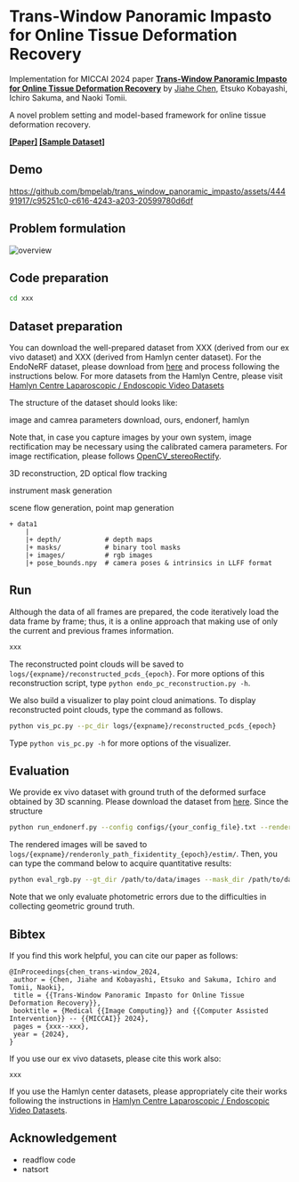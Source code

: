 # Trans-Window Panoramic Impasto for Online Tissue Deformation Recovery

Implementation for MICCAI 2024 paper **[Trans-Window Panoramic Impasto for Online Tissue Deformation Recovery](https://)** by [Jiahe Chen](http://), Etsuko Kobayashi, Ichiro Sakuma, and Naoki Tomii.

A novel problem setting and model-based framework for online tissue deformation recovery.

**[\[Paper\]](https://) [\[Sample Dataset\]](https://forms)**

## Demo
https://github.com/bmpelab/trans_window_panoramic_impasto/assets/44491917/c95251c0-c616-4243-a203-20599780d6df


## Problem formulation
![overview](https://github.com/bmpelab/trans_window_panoramic_impasto/assets/44491917/5662d76e-e410-44e6-a462-d027681dfae1)


## Code preparation



<!--We recommend using Miniconda to set up an environment:-->

```bash
cd xxx
```

<!--We managed to test our code on Ubuntu 18.04 with Python 3.6 and CUDA 10.2.-->

## Dataset preparation

You can download the well-prepared dataset from XXX (derived from our ex vivo dataset) and XXX (derived from Hamlyn center dataset). For the EndoNeRF dataset, please download from [here](https://github.com/med-air/EndoNeRF) and process following the instructions below. For more datasets from the Hamlyn Centre, please visit [Hamlyn Centre Laparoscopic / Endoscopic Video Datasets](https://hamlyn.doc.ic.ac.uk/vision/)

The structure of the dataset should looks like:



image and camrea parameters download, ours, endonerf, hamlyn

Note that, in case you capture images by your own system, image rectification may be necessary using the calibrated camera parameters. For image rectification, please follows [OpenCV_stereoRectify](https://docs.opencv.org/4.x/d9/d0c/group__calib3d.html#ga617b1685d4059c6040827800e72ad2b6).

3D reconstruction, 2D optical flow tracking

instrument mask generation

scene flow generation, point map generation

<!--To test our method on your own data, prepare a data directory organized in the following structure:-->

```
+ data1
    |
    |+ depth/           # depth maps
    |+ masks/           # binary tool masks
    |+ images/          # rgb images
    |+ pose_bounds.npy  # camera poses & intrinsics in LLFF format
```

<!--In our experiments, stereo depth maps are obtained by [STTR-Light](https://github.com/mli0603/stereo-transformer/tree/sttr-light) and tool masks are extracted manually. Alternatively, you can use segmentation networks, e.g., [MF-TAPNet](https://github.com/YuemingJin/MF-TAPNet), to extract tool masks. The `pose_bounds.npy` file saves camera poses and intrinsics in [LLFF format](https://github.com/Fyusion/LLFF#using-your-own-poses-without-running-colmap). In our single-viewpoint setting, we set all camera poses to identity matrices to avoid interference of ill-calibrated poses.-->

## Run

Although the data of all frames are prepared, the code iteratively load the data frame by frame; thus, it is a online approach that making use of only the current and previous frames information.

```bash
xxx
```

The reconstructed point clouds will be saved to `logs/{expname}/reconstructed_pcds_{epoch}`. For more options of this reconstruction script, type `python endo_pc_reconstruction.py -h`.

We also build a visualizer to play point cloud animations. To display reconstructed point clouds, type the command as follows.

```bash
python vis_pc.py --pc_dir logs/{expname}/reconstructed_pcds_{epoch}
```

Type `python vis_pc.py -h` for more options of the visualizer.

## Evaluation

We provide ex vivo dataset with ground truth of the deformed surface obtained by 3D scanning. Please download the dataset from [here](http://). Since the structure

```bash
python run_endonerf.py --config configs/{your_config_file}.txt --render_only
```

The rendered images will be saved to `logs/{expname}/renderonly_path_fixidentity_{epoch}/estim/`. Then, you can type the command below to acquire quantitative results:

```bash
python eval_rgb.py --gt_dir /path/to/data/images --mask_dir /path/to/data/gt_masks --img_dir logs/{expname}/renderonly_path_fixidentity_{epoch}/estim/
```

Note that we only evaluate photometric errors due to the difficulties in collecting geometric ground truth. 

## Bibtex

If you find this work helpful, you can cite our paper as follows:

```
@InProceedings{chen_trans-window_2024,
 author = {Chen, Jiahe and Kobayashi, Etsuko and Sakuma, Ichiro and Tomii, Naoki},
 title = {{Trans-Window Panoramic Impasto for Online Tissue Deformation Recovery}},
 booktitle = {Medical {{Image Computing}} and {{Computer Assisted Intervention}} -- {{MICCAI}} 2024},
 pages = {xxx--xxx},
 year = {2024},
}
```

If you use our ex vivo datasets, please cite this work also:

```
xxx
```

If you use the Hamlyn center datasets, please appropriately cite their works following the instructions in [Hamlyn Centre Laparoscopic / Endoscopic Video Datasets](https://hamlyn.doc.ic.ac.uk/vision/).

## Acknowledgement

- readflow code
- natsort
